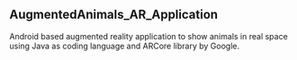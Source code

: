 ## AugmentedAnimals_AR_Application

Android based augmented reality application to show animals in real space using Java as coding language and ARCore library by Google.
